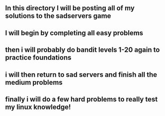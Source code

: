 ## In this directory I will be posting all of my solutions to the sadservers game
## I will begin by completing all easy problems
## then i will probably do bandit levels 1-20 again to practice foundations
## i will then return to sad servers and finish all the medium problems
## finally i will do a few hard problems to really test my linux knowledge!

